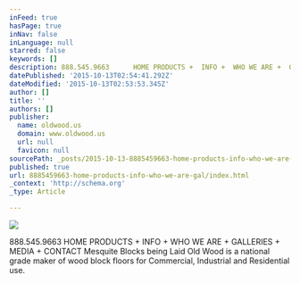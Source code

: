 ```yaml
---
inFeed: true
hasPage: true
inNav: false
inLanguage: null
starred: false
keywords: []
description: 888.545.9663      HOME PRODUCTS +  INFO +  WHO WE ARE +  GALLERIES +  MEDIA +  CONTACT  Mesquite Blocks being Laid Old Wood is a national grade maker of wood bl
datePublished: '2015-10-13T02:54:41.292Z'
dateModified: '2015-10-13T02:53:53.345Z'
author: []
title: ''
authors: []
publisher:
  name: oldwood.us
  domain: www.oldwood.us
  url: null
  favicon: null
sourcePath: _posts/2015-10-13-8885459663-home-products-info-who-we-are-gal.md
published: true
url: 8885459663-home-products-info-who-we-are-gal/index.html
_context: 'http://schema.org'
_type: Article

---
```

![](http://oldwood.us/wp-content/uploads/wood-block-2-blur.jpg)

888.545.9663 HOME PRODUCTS + INFO + WHO WE ARE + GALLERIES + MEDIA + CONTACT Mesquite Blocks being Laid Old Wood is a national grade maker of wood block floors for Commercial, Industrial and Residential use.